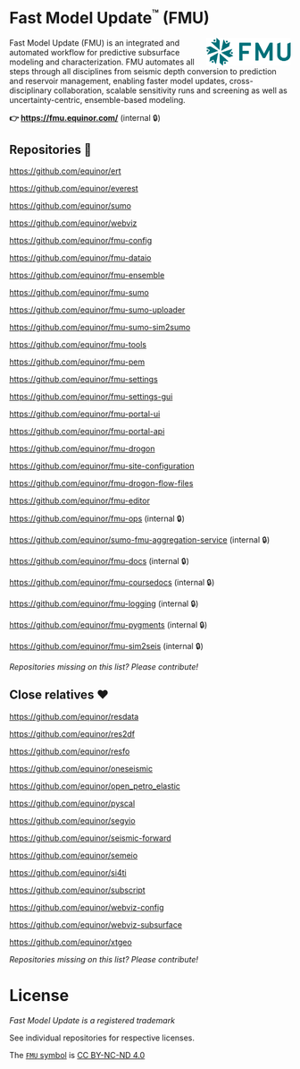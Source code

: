 # Fast Model Update<sup><small>™</small></sup> (FMU)
<img align="right" width="30%" src="./symbol/FMU Green.svg">

Fast Model Update (FMU) is an integrated and automated workflow for predictive subsurface modeling and characterization. FMU automates all steps through all disciplines from seismic depth conversion to prediction and reservoir management, enabling faster model updates, cross-disciplinary collaboration, scalable sensitivity runs and screening as well as uncertainty-centric, ensemble-based modeling.

**👉 https://fmu.equinor.com/** (internal 🔒)


## Repositories 🧩
https://github.com/equinor/ert

https://github.com/equinor/everest

https://github.com/equinor/sumo

https://github.com/equinor/webviz

https://github.com/equinor/fmu-config

https://github.com/equinor/fmu-dataio

https://github.com/equinor/fmu-ensemble

https://github.com/equinor/fmu-sumo

https://github.com/equinor/fmu-sumo-uploader

https://github.com/equinor/fmu-sumo-sim2sumo

https://github.com/equinor/fmu-tools

https://github.com/equinor/fmu-pem

https://github.com/equinor/fmu-settings

https://github.com/equinor/fmu-settings-gui

https://github.com/equinor/fmu-portal-ui

https://github.com/equinor/fmu-portal-api

https://github.com/equinor/fmu-drogon

https://github.com/equinor/fmu-site-configuration

https://github.com/equinor/fmu-drogon-flow-files

https://github.com/equinor/fmu-editor

https://github.com/equinor/fmu-ops (internal 🔒)

https://github.com/equinor/sumo-fmu-aggregation-service (internal 🔒)

https://github.com/equinor/fmu-docs (internal 🔒)

https://github.com/equinor/fmu-coursedocs (internal 🔒)

https://github.com/equinor/fmu-logging (internal 🔒)

https://github.com/equinor/fmu-pygments (internal 🔒)

https://github.com/equinor/fmu-sim2seis (internal 🔒)

_Repositories missing on this list? Please contribute!_


## Close relatives ❤
https://github.com/equinor/resdata

https://github.com/equinor/res2df

https://github.com/equinor/resfo

https://github.com/equinor/oneseismic

https://github.com/equinor/open_petro_elastic

https://github.com/equinor/pyscal

https://github.com/equinor/segyio

https://github.com/equinor/seismic-forward

https://github.com/equinor/semeio

https://github.com/equinor/si4ti

https://github.com/equinor/subscript

https://github.com/equinor/webviz-config

https://github.com/equinor/webviz-subsurface

https://github.com/equinor/xtgeo


_Repositories missing on this list? Please contribute!_


# License
_Fast Model Update is a registered trademark_

See individual repositories for respective licenses.

The [`FMU` symbol](./symbol/) is [CC BY-NC-ND 4.0](https://creativecommons.org/licenses/by-nc-nd/4.0/)
